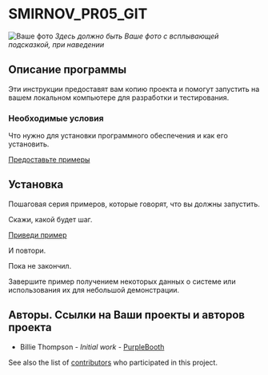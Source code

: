 # SMIRNOV_PR05_GIT

![Ваше фото](https://assets.bwbx.io/images/users/iqjWHBFdfxIU/iqgNwsyjxqAU/v1/1200x842.jpg)
*Здесь должно быть Ваше фото с всплывающей подсказкой, при наведении*

## Описание программы

Эти инструкции предоставят вам копию проекта и помогут запустить на вашем локальном компьютере для разработки и тестирования.

### Необходимые условия

Что нужно для установки программного обеспечения и как его установить.

[Предоставьте примеры](link_to_examples)

## Установка

Пошаговая серия примеров, которые говорят, что вы должны запустить.

Скажи, какой будет шаг.

[Приведи пример](link_to_example_1)

И повтори.

Пока не закончил.

Завершите пример получением некоторых данных о системе или использования их для небольшой демонстрации.

## Авторы. Ссылки на Ваши проекты и авторов проекта

*   Billie Thompson - *Initial work* - [PurpleBooth](link_to_purplebooth)

See also the list of [contributors](link_to_contributors) who participated in this project.
